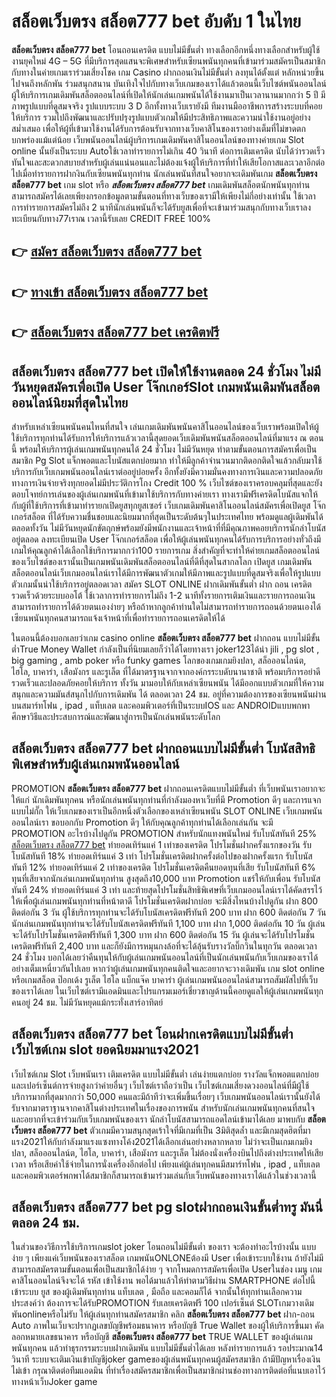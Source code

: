 # สล็อตเว็บตรง สล็อต777 bet  อับดับ 1 ในไทย

**สล็อตเว็บตรง สล็อต777 bet** โอนถอนเครดิต แบบไม่มีขั้นต่ำ  ทางเลือกอีกหนึ่งทางเลือกสำหรับผู้ใช้งานยุคใหม่ 4G – 5G ที่มีบริการสุดแสนจะพิเศษสำหรับเซียนพนันทุกคนที่เข้ามาร่วมสมัครเป็นสมาชิกกับทางในค่ายเกมเราร่วมเสี่ยงโชค เกม Casino  ฝากถอนเงินไม่มีขั้นต่ำ ลงทุนได้ตั้งแต่ หลักหน่วยขึ้นไปจนถึงหลักพัน ร่วมสนุกสนาน บันเทิงใจไปกับทางเว็บเกมของเราได้แล้วตอนนี้เว็บไซต์พนันออนไลน์ผู้ให้บริการเกมเดิมพันสล็อตออนไลน์ที่เปิดให้นักเล่นเกมพนันได้ใช้งานมาเป็นเวลานานมากกว่า 5 ปี มีภาพรูปแบบที่ดูสมจจริง รูปแบบระบบ 3 D
อีกทั้งทางเว็บเรายังมี ทีมงานมืออาชีพการสร้างระบบที่คอยให้บริการ  รวมไปถึงพัฒนาและปรับปรุงรูปแบบตัวเกมให้มีประสิทธิภาพและความน่าใช้งานอยู่อย่างสม่ำเสมอ เพื่อให้ผู้ที่เข้ามาใช้งานได้รับการต้อนรับจากทางเว็บคาสิโนของเราอย่างเต็มที่ไม่ขาดตกบกพร่องแม้แต่น้อย เว็บพนันออนไลน์ผู้บริการเกมเดิมพันคาสิโนออนไลน์ของทางค่ายเกม Slot online นั้นยังเป็นระบบ Autoใช้เวลาทำรายการไม่เกิน 40 วินาที ต่อการเติมเครดิต นับได้ว่ารวดเร็วทันใจและสะดวกสบายสำหรับผู้เล่นแน่นอนและไม่ต้องแจ้งผู้ให้บริการที่ทำให้เสียโอกาสและเวลาอีกต่อไปเมื่อทำรายการฝากงินกับเซียนพนันทุกท่าน
นักเล่นพนันที่สนใจอยากจะเดิมพันเกม **สล็อตเว็บตรง สล็อต777 bet** เกม slot  หรือ ***สล็อตเว็บตรง สล็อต777 bet*** เกมเดิมพันสล็อตนักพนันทุกท่านสามารถสมัครได้เลยเพียงกรอกข้อมูลตามขั้นตอนที่ทางเว็บของเรามีให้เพียงไม่กี่อย่างเท่านั้น ใช้เวลาการทำรายการสมัครไม่ถึง 2 นาทีนักเล่นพนันก็จะได้รับยูสเพื่อที่จะเข้ามาร่วมสนุกกับทางเว็บเราลงทะเบียนกับทาง77เราณ เวลานี้รับเลย CREDIT FREE 100%

## 👉 [สมัคร สล็อตเว็บตรง สล็อต777 bet](https://archa888.com/)
## 👉 [ทางเข้า สล็อตเว็บตรง สล็อต777 bet](https://archa888.com/)
## 👉 [สล็อตเว็บตรง สล็อต777 bet เครดิตฟรี](https://archa888.com/)

## สล็อตเว็บตรง สล็อต777 bet เปิดให้ใช้งานตลอด  24 ชั่วโมง ไม่มีวันหยุดสมัครเพื่อเปิด User โจ๊กเกอร์Slot เกมพนันเดิมพันสล็อตออนไลน์นิยมที่สุดในไทย

สำหรับเหล่าเซียนพนันคนไหนที่สนใจ เล่นเกมเดิมพันพนันคาสิโนออนไลน์ของเว็บเราพร้อมเปิดให้ผู้ใช้บริการทุกท่านได้รับการให้บริการแล้วเวลานี้สุดยอดเว็บเดิมพันพนันสล็อตออนไลน์ที่มาแรง ณ ตอนนี้ พร้อมให้บริการผู้เล่นเกมพนันทุกคนได้ 24 ชั่วโมง ไม่มีวันหยุด ทำตามขั้นตอนการสมัครเพื่อเป็นสมาชิก  Pg Slot แจ็กพอตและโบนัสแตกบ่อยมาก ทำให้มีลูกค้าจำนวนมากติดอกติดใจแล้วกลับมาใช้บริการกับเว็บเกมพนันออนไลน์เราต่ออยู่บ่อยครั้ง อีกทั้งยังมีความมั่นคงทางการเงินและความปลอดภัยทางการเงินจ่ายจริงทุกยอดไม่มีประวัติการโกง Credit 100 % เว็บไซต์ของเราครอบคลุมที่สุดและยังตอบโจทย์การเล่นของผู้เล่นเกมพนันที่เข้ามาใช้บริการกับทางค่ายเรา
ทางเรามีฟรีเครดิตโบนัสแจกให้กับผู้ที่ใช้บริการที่เข้ามาทำรายกเปิดยูสทุกยูสเซอร์ เว็บเกมเดิมพันคาสิโนออนไลน์สมัครเพื่อเปิดยูส โจ๊กเกอร์สล็อต ที่ได้รับความชื่นชอบและนิยมมากที่สุดเป็นระดับต้นๆในประเทศไทย พร้อมดูแลผู้เดิมพันได้ตลอดทั้งวัน ไม่มีวันหยุดนักขัตฤกษ์พร้อมยังมีพนักงานและเจ้าหน้าที่ที่มีคุณภาพคอยบริการนักล่าโบนัสอยู่ตลอด ลงทะเบียนเปิด User โจ๊กเกอร์สล็อต เพื่อให้ผู้เล่นพนันทุกคนได้รับการบริการอย่างทั่วถึงมีเกมให้คุณลูกค้าได้เลือกใช้บริการมากกว่า100 รายการเกม
สิ่งสำคัญที่จะทำให้ค่ายเกมสล็อตออนไลน์ของเว็บไซต์ของเรานั้นเป็นเกมพนันเดิมพันสล็อตออนไลน์ที่ดีที่สุดในสากลโลก เปิดยูส  เกมเดิมพันสล็อตออนไลน์เว็บเกมออนไลน์เราได้มีการพัฒนาตัวเกมให้มีภาพและรูปแบบที่ดูสมจริงเพื่อให้รูปแบบตัวเกมนั้นน่าใช้บริการอยู่ตลอดเวลา สมัคร SLOT ONLINE ฝากเดิมพันขั้นต่ำ ฝาก ถอน เครดิตรวดเร็วด้วยระบบออโต้ ใช้เวลาการทำรายการไม่ถึง 1-2 นาทีทั้งรายการเติมเงินและรายการถอนเงินสามารถทำรายการได้ด้วยตนเองง่ายๆ หรือถ้าหากลูกค้าท่านใดไม่สามารถทำรายการถอนด้วยตนเองได้เซียนพนันทุกคนสามารถแจ้งเจ้าหน้าที่เพื่อทำรายการถอนเครดิตให้ได้

ในตอนนี้ต้องบอกเลยว่าเกม casino online **สล็อตเว็บตรง สล็อต777 bet** ฝากถอน แบบไม่มีขั้นต่ำTrue Money Wallet กำลังเป็นที่นิยมเลยก็ว่าได้โดยทางเรา joker123ได้นำ  jili , pg slot , big gaming , amb poker หรือ funky games โลกของเกมเกมยิงปลา, สล็อออนไลน์ต, ไฮโล, บาคาร่า, เสือมังกร และรูเล็ต ที่ได้มาตรฐานจากจากองค์กรระบดับนานาชาติ พร้อมบริการอย่าดีรวดเร็วและปลอดภัยคอยให้บริการ ทั้งวัน มามอบให้กับเหล่าเซียนพนัน ได้มีออกแบบตัวเกมที่ให้ความสนุกและความมันส์สนุกไปกับการเดิมพัน ได้ ตลอดเวลา 24 ชม. อยู่ที่ความต้องการของเซียนพนันผ่านบนสมาร์ทโฟน , ipad , แท็บเลต และคอมพิวเตอร์ที่เป็นระบบIOS และ ANDROIDแบบพกพา ศึกษาวิธีและประสบการณ์และพัฒนาสู่การเป็นนักเล่นพนันระดับโลก

## สล็อตเว็บตรง สล็อต777 bet ฝากถอนแบบไม่มีขั้นต่ำ โบนัสสิทธิพิเศษสำหรับผู้เล่นเกมพนันออนไลน์

 PROMOTION  **สล็อตเว็บตรง สล็อต777 bet** ฝากถอนเครดิตแบบไม่มีขั้นต่ำ ที่เว็บพนันเราอยากจะให้แก่  นักเดิมพันทุกคน หรือนักเล่นพนันทุกท่านที่กำลังมองหาเว็บที่มี  Promotion ดีๆ และการแจกแบบไม่กั๊ก ให้เว็บเกมของเราเป็นอีกหนึ่งตัวเลือกของเหล่าเซียนพนัน SLOT ONLINE เว็บเกมพนันออนไลน์เรา ขอบอกกับ Promotion ดีๆ ให้กับคุณลูกค้าทุกท่านได้เลือกเล่นกัน จะมี PROMOTION อะไรบ้างไปดูกัน
 PROMOTION สำหรับนักแทงพนันใหม่ รับโบนัสทันที 25% [สล็อตเว็บตรง สล็อต777 bet](https://archa888.com/) ทำยอดเทิร์นแค่ 1 เท่าของเครดิต
โปรโมชั่นฝากครั้งแรกของวัน รับโบนัสทันที 18% ทำยอดเทิร์นแค่ 3 เท่า
โปรโมชั่นเครดิตฝากครั้งต่อไปของฝากครั้งแรก รับโบนัสทันที 12% ทำยอดเทิร์นแค่ 2 เท่าของเครดิต
โปรโมชั่นเครดิตคืนยอดทุนที่เสีย รับโบนัสทันที 6% ทุนที่เสียจากนักเล่นเกมพนันทุกท่าน สูงสุดถึง10,000 บาท
 Promotion แชร์ให้กับเพื่อน รับโบนัสทันที 24% ทำยอดเทิร์นแค่ 3 เท่า
และท้ายสุดโปรโมชั่นสิทธิพิเศษที่เว็บเกมออนไลน์เราได้คัดสรรไว้ให้เพื่อผู้เล่นเกมพนันทุกท่านที่หน้าตาดี โปรโมชั่นเครดิตฝากบ่อย จะมีสิ่งไหนบ้างไปดูกัน
ฝาก 800 ติดต่อกัน 3 วัน ผู้ใช้บริการทุกท่านจะได้รับโบนัสเครดิตฟรีทันที 200 บาท
ฝาก 600 ติดต่อกัน 7 วัน นักเล่นเกมพนันทุกท่านจะได้รับโบนัสเครดิตฟรีทันที 1,100 บาท
ฝาก 1,000 ติดต่อกัน 10 วัน ผู้เล่นจะได้รับโปรโมชั่นเครดิตฟรีทันที 1,300 บาท
ฝาก 600 ติดต่อกัน 15 วัน ผู้เล่นจะได้รับโปรโมชั่นเครดิตฟรีทันที 2,400 บาท
และก็ยังมีการหมุนกงล้อที่จะได้ลุ้นรับรางวัลบิ๊กวินในทุกวัน ตลอดเวลา 24 ชั่วโมง บอกได้เลยว่าคืนทุนให้กับผู้เล่นเกมพนันออนไลน์ที่เป็นนักเล่นพนันกับเว็บเกมของเราได้อย่างเต็มเหนี่ยวกันไปเลย หากว่าผู้เล่นเกมพนันทุกคนติดใจและอยากจะวางเดิมพัน เกม slot online หรือเกมสล็อต ป๊อกเด้ง รูเล็ต ไฮโล แบ็กแจ๊ค บาคาร่า ผู้เล่นเกมพนันออนไลน์สามารถสัมผัสไปที่เว็บของเราได้เลย ในเว็บไซต์เรามีแอดมินและโปรแกรมเมอร์เชี่ยวชาญด้านนี้คอยดูแลให้ผู้เล่นเกมพนันทุกคนอยู่ 24 ชม. ไม่มีวันหยุดแม้กระทั่งเสาร์อาทิตย์

## สล็อตเว็บตรง สล็อต777 bet โอนฝากเครดิตแบบไม่มีขั้นต่ำ  เว็บไซต์เกม slot ยอดนิยมมาแรง2021

เว็บไซต์เกม Slot เว็บพนันเรา เติมเครดิต แบบไม่มีขั้นต่ำ เล่นง่ายแตกบ่อย รางวัลแจ็กพอตแตกบ่อยและเปอร์เซ็นต์การจ่ายสูงกว่าค่ายอื่นๆ เว็บไซต์เราถือว่าเป็น เว็บไซต์เกมเสี่ยงดวงออนไลน์ที่มีผู้ใช้บริการมากที่สุดมากกว่า 50,000 คนและมีถ้าทีว่าจะเพิ่มขึ้นเรื่อยๆ เว็บเกมพนันออนไลน์เรานั้นยังได้รับจากมาตราฐานจากคาสิโนต่างประเทศในเรื่องของการพนัน สำหรับนักเล่นเกมพนันทุกคนที่สนใจและอยากที่จะเข้าร่วมกับเว็บเกมพนันของเรา นักล่าโบนัสสามารถแอดไลน์เข้ามาได้เลย
	มาพบกับ **สล็อตเว็บตรง สล็อต777 bet** ตัวเกมมีความสนุกสุดเร้าใจที่มีเกมที่เป็น 3มิติสุดล้ำ และมีเกมสุดฮิตที่มาแรง2021ให้กับกำลังมาแรงแซงทางโค้ง2021ได้เลือกเล่นอย่างหลากหลาย  ไม่ว่าจะเป็นเกมเกมยิงปลา, สล็อออนไลน์ต, ไฮโล, บาคาร่า, เสือมังกร และรูเล็ต ไม่ต้องนั่งเครื่องบินไปถึงต่างประเทศให้เสียเวลา หรือเสียค่าใช้จ่ายในการนั่งเครื่องอีกต่อไป เพียงแค่ผู้เล่นทุกคนมีสมาร์ทโฟน , ipad , แท็บเลต และคอมพิวเตอร์พกพาได้สมาชิกก็สามารถเข้ามาร่วมเล่นกับเว็บพนันของทางเราได้แล้วในช่วงเวลานี้

## สล็อตเว็บตรง สล็อต777 bet pg slotฝากถอนเงินขั้นต่ำทรู มันนี่ตลอด 24 ชม.

ในส่วนของวิธีการใช้บริการเกมslot joker โอนถอนไม่มีขั้นต่ำ ของเรา จะต้องทำอะไรบ้างนั้น แบบง่าย ๆ เพียงแค่เว็บพนันของเราสล็อต เกมพนันONLONEต้องมี User เพื่อเข้าระบบใช้งาน ถ้ายังไม่มีสามารถสมัครตามขั้นตอนเพื่อเป็นสมาชิกได้ง่าย ๆ จากโหมดการสมัครเพื่อเปิด Userในช่อง เมนู เกมคาสิโนออนไลน์จึงจะได้ รหัส เข้าใช้งาน พอได้มาแล้วให้ทำตามวิธีผ่าน SMARTPHONE ต่อไปนี้
เข้าระบบ ยูส  ของผู้เดิมพันทุกท่าน แท็บเลต , มือถือ และคอมก็ได้
จากนั้นให้ทุกท่านเลือกความประสงค์ว่า ต้องการจะได้รับPROMOTION รับเลยเครดิตฟรี 100 เปอร์เซ็นต์ SLOTเกมวางเดิมพันonlineหรือไม่รับ
ให้ผู้เล่นทุกท่านสมัครสมาชิก คลิก **สล็อตเว็บตรง สล็อต777 bet** ฝาก-ถอน Auto ภาพในเว็บจะปรากฏเลขบัญชีพร้อมธนาคาร หรือบัญชี True Wallet ของผู้ให้บริการขึ้นมา
คัดลอกหมายเลขธนาคาร หรือบัญชี **สล็อตเว็บตรง สล็อต777 bet** TRUE WALLET ของผู้เล่นเกมพนันทุกคน แล้วทำธุรกรรมระบบฝากเดิมพัน แบบไม่มีขั้นต่ำได้เลย
หลังทำรายการแล้ว รอประมาณ14 วินาที ระบบจะเติมเงินเข้าบัญชีjoker gameของผู้เล่นพนันทุกคนผู้สมัครสมาชิก
ถ้ามีปัญหาเรื่องเงินไม่เข้า กรุณาติดต่อทีมแอดมิน ที่ทำเรื่องสมัครสมาชิกเพื่อเป็นสมาชิกผ่านช่องทางการติดต่อที่แนบเอาไว้ทางหน้าเว็บJoker game


